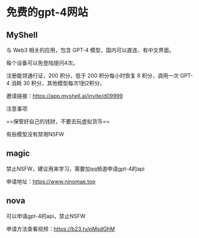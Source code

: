 # 免费的gpt-4网站

## MyShell

与 Web3 相关的应用，包含 GPT-4 模型，国内可以直连、有中文界面。

每个设备可以免登陆提问4次。

注册能领通行证，200 积分，低于 200 积分每小时恢复 8 积分，调用一次 GPT-4 消耗 30 积分，其他模型每次1到2积分。

邀请链接：https://app.myshell.ai/invite/d09999

注意事项

 ==保管好自己的钱财，不要去玩虚拟货币==

有些模型没有禁用NSFW

## magic

禁止NSFW，建议用来学习，需要加qq频道申请gpt-4的api

申请地址：https://www.ninomae.top

## nova

可以申请gpt-4的api，禁止NSFW

申请方法查看视频：https://b23.tv/pMsdGhM